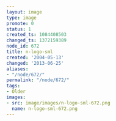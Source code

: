 ```yaml
---
layout: image
type: image
promote: 0
status: 1
created_ts: 1084408503
changed_ts: 1372159389
node_id: 672
title: n-logo-sml
created: '2004-05-13'
changed: '2013-06-25'
aliases:
- "/node/672/"
permalink: "/node/672/"
tags:
- Older
images:
- src: image/images/n-logo-sml-672.png
  name: n-logo-sml-672.png
---
```


